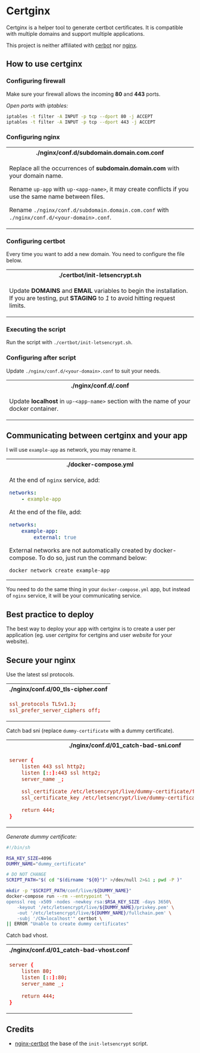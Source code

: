 # Certginx

Certginx is a helper tool to generate certbot certificates. It is compatible with multiple domains and support multiple applications.

This project is neither affiliated with [cerbot](https://github.com/certbot/certbot) nor [nginx](https://github.com/nginx/nginx).

## **How to use certginx**

### **Configuring firewall**

Make sure your firewall allows the incoming **80** and **443** ports.

*Open ports with iptables:*
```sh
iptables -t filter -A INPUT -p tcp --dport 80 -j ACCEPT
iptables -t filter -A INPUT -p tcp --dport 443 -j ACCEPT
```

### **Configuring nginx**

<table><tr><th>
./nginx/conf.d/subdomain.domain.com.conf
</th></tr><tr><td>

Replace all the occurrences of **subdomain.domain.com** with your domain name.

Rename `up-app` with `up-<app-name>`, it may create conflicts if you use the same name between files.

Rename `./nginx/conf.d/subdomain.domain.com.conf` with `./nginx/conf.d/<your-domain>.conf`.

</td></tr></table>

### **Configuring certbot**

Every time you want to add a new domain. You need to configure the file below.

<table><tr><th>
./certbot/init-letsencrypt.sh
</th></tr><tr><td>

Update **DOMAINS** and **EMAIL** variables to begin the installation. If you are testing, put **STAGING** to *1* to avoid hitting request limits.

</td></tr></table>

### **Executing the script**

Run the script with `./certbot/init-letsencrypt.sh`.

### **Configuring after script**

Update `./nginx/conf.d/<your-domain>.conf` to suit your needs.

<table><tr><th>
./nginx/conf.d/<your-domain>.conf
</th></tr><tr><td>

Update **localhost** in `up-<app-name>` section with the name of your docker container.

</td></tr></table>

## **Communicating between certginx and your app**

I will use `example-app` as network, you may rename it.

<table><tr><th>
./docker-compose.yml
</th></tr><tr><td>

At the end of `nginx` service, add:
```yml
networks:
    - example-app
```

At the end of the file, add:
```yml
networks:
    example-app:
        external: true
```

External networks are not automatically created by docker-compose. To do so, just run the command below:
```
docker network create example-app
```

</td></tr></table>

You need to do the same thing in your `docker-compose.yml` app, but instead of `nginx` service, it will be your communicating service.

## **Best practice to deploy**

The best way to deploy your app with certginx is to create a user per application (eg. user *certginx* for certgins and user *website* for your website).

## **Secure your nginx**

Use the latest ssl protocols.

<table><tr><th>
./nginx/conf.d/00_tls-cipher.conf
</th></tr><tr><td>

```conf
ssl_protocols TLSv1.3;
ssl_prefer_server_ciphers off;
```

</td></tr></table>

Catch bad sni (replace `dummy-certificate` with a dummy certificate).

<table><tr><th>
./nginx/conf.d/01_catch-bad-sni.conf
</th></tr><tr><td>

```conf
server {
    listen 443 ssl http2;
    listen [::]:443 ssl http2;
    server_name _;

    ssl_certificate /etc/letsencrypt/live/dummy-certificate/fullchain.pem;
    ssl_certificate_key /etc/letsencrypt/live/dummy-certificate/privkey.pem;

    return 444;
}
```

</td></tr></table>

*Generate dummy certificate:*

```sh
#!/bin/sh

RSA_KEY_SIZE=4096
DUMMY_NAME="dummy_certificate"

# DO NOT CHANGE
SCRIPT_PATH="$( cd "$(dirname "${0}")" >/dev/null 2>&1 ; pwd -P )"

mkdir -p "$SCRIPT_PATH/conf/live/${DUMMY_NAME}"
docker-compose run --rm --entrypoint "\
openssl req -x509 -nodes -newkey rsa:$RSA_KEY_SIZE -days 3650\
    -keyout '/etc/letsencrypt/live/${DUMMY_NAME}/privkey.pem' \
    -out '/etc/letsencrypt/live/${DUMMY_NAME}/fullchain.pem' \
    -subj '/CN=localhost'" certbot \
|| ERROR "Unable to create dummy certificates"
```

Catch bad vhost.

<table><tr><th>
./nginx/conf.d/01_catch-bad-vhost.conf
</th></tr><tr><td>

```conf
server {
    listen 80;
    listen [::]:80;
    server_name _;

    return 444;
}
```

</td></tr></table>

## **Credits**

- [nginx-certbot](https://github.com/wmnnd/nginx-certbot) the base of the `init-letsencrypt` script.
